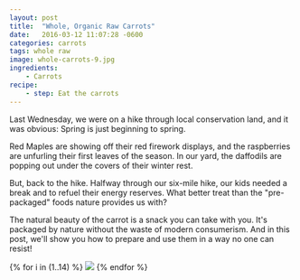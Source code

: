 ```yaml
---
layout: post
title:  "Whole, Organic Raw Carrots"
date:   2016-03-12 11:07:28 -0600
categories: carrots
tags: whole raw
image: whole-carrots-9.jpg
ingredients:
    - Carrots
recipe:
    - step: Eat the carrots
---
```


Last Wednesday, we were on a hike through local conservation land, and it was obvious: Spring is just beginning to spring.

Red Maples are showing off their red firework displays, and the raspberries are unfurling their first leaves of the season. In our yard, the daffodils are popping out under the covers of their winter rest.

But, back to the hike. Halfway through our six-mile hike, our kids needed a break and to refuel their energy reserves. What better treat than the "pre-packaged" foods nature provides us with?

The natural beauty of the carrot is a snack you can take with you. It's packaged by nature without the waste of modern consumerism. And in this post, we'll show you how to prepare and use them in a way no one can resist!

{% for i in (1..14) %}
<img src="{{site.baseurl}}/images/whole-carrots-{{ i }}.jpg">
{% endfor %}
